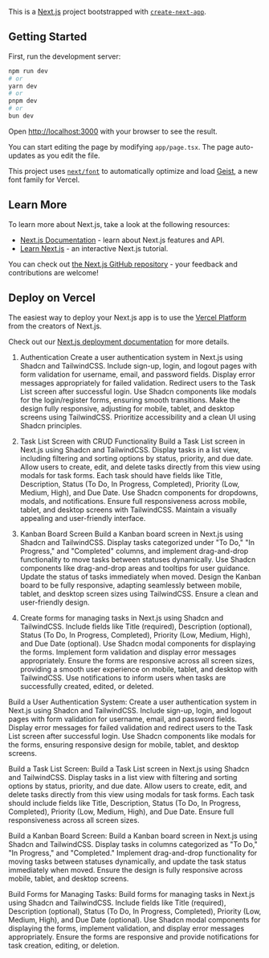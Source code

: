 This is a [Next.js](https://nextjs.org) project bootstrapped with [`create-next-app`](https://nextjs.org/docs/app/api-reference/cli/create-next-app).

## Getting Started

First, run the development server:

```bash
npm run dev
# or
yarn dev
# or
pnpm dev
# or
bun dev
```

Open [http://localhost:3000](http://localhost:3000) with your browser to see the result.

You can start editing the page by modifying `app/page.tsx`. The page auto-updates as you edit the file.

This project uses [`next/font`](https://nextjs.org/docs/app/building-your-application/optimizing/fonts) to automatically optimize and load [Geist](https://vercel.com/font), a new font family for Vercel.

## Learn More

To learn more about Next.js, take a look at the following resources:

- [Next.js Documentation](https://nextjs.org/docs) - learn about Next.js features and API.
- [Learn Next.js](https://nextjs.org/learn) - an interactive Next.js tutorial.

You can check out [the Next.js GitHub repository](https://github.com/vercel/next.js) - your feedback and contributions are welcome!

## Deploy on Vercel

The easiest way to deploy your Next.js app is to use the [Vercel Platform](https://vercel.com/new?utm_medium=default-template&filter=next.js&utm_source=create-next-app&utm_campaign=create-next-app-readme) from the creators of Next.js.

Check out our [Next.js deployment documentation](https://nextjs.org/docs/app/building-your-application/deploying) for more details.

1. Authentication
Create a user authentication system in Next.js using Shadcn and TailwindCSS. Include sign-up, login, and logout pages with form validation for username, email, and password fields. Display error messages appropriately for failed validation. Redirect users to the Task List screen after successful login. Use Shadcn components like modals for the login/register forms, ensuring smooth transitions. Make the design fully responsive, adjusting for mobile, tablet, and desktop screens using TailwindCSS. Prioritize accessibility and a clean UI using Shadcn principles.

2. Task List Screen with CRUD Functionality
Build a Task List screen in Next.js using Shadcn and TailwindCSS. Display tasks in a list view, including filtering and sorting options by status, priority, and due date. Allow users to create, edit, and delete tasks directly from this view using modals for task forms. Each task should have fields like Title, Description, Status (To Do, In Progress, Completed), Priority (Low, Medium, High), and Due Date. Use Shadcn components for dropdowns, modals, and notifications. Ensure full responsiveness across mobile, tablet, and desktop screens with TailwindCSS. Maintain a visually appealing and user-friendly interface.


3. Kanban Board Screen
Build a Kanban board screen in Next.js using Shadcn and TailwindCSS. Display tasks categorized under "To Do," "In Progress," and "Completed" columns, and implement drag-and-drop functionality to move tasks between statuses dynamically. Use Shadcn components like drag-and-drop areas and tooltips for user guidance. Update the status of tasks immediately when moved. Design the Kanban board to be fully responsive, adapting seamlessly between mobile, tablet, and desktop screen sizes using TailwindCSS. Ensure a clean and user-friendly design.

4. Create forms for managing tasks in Next.js using Shadcn and TailwindCSS. Include fields like Title (required), Description (optional), Status (To Do, In Progress, Completed), Priority (Low, Medium, High), and Due Date (optional). Use Shadcn modal components for displaying the forms. Implement form validation and display error messages appropriately. Ensure the forms are responsive across all screen sizes, providing a smooth user experience on mobile, tablet, and desktop with TailwindCSS. Use notifications to inform users when tasks are successfully created, edited, or deleted.


Build a User Authentication System: Create a user authentication system in Next.js using Shadcn and TailwindCSS. Include sign-up, login, and logout pages with form validation for username, email, and password fields. Display error messages for failed validation and redirect users to the Task List screen after successful login. Use Shadcn components like modals for the forms, ensuring responsive design for mobile, tablet, and desktop screens.

Build a Task List Screen: Build a Task List screen in Next.js using Shadcn and TailwindCSS. Display tasks in a list view with filtering and sorting options by status, priority, and due date. Allow users to create, edit, and delete tasks directly from this view using modals for task forms. Each task should include fields like Title, Description, Status (To Do, In Progress, Completed), Priority (Low, Medium, High), and Due Date. Ensure full responsiveness across all screen sizes.

Build a Kanban Board Screen: Build a Kanban board screen in Next.js using Shadcn and TailwindCSS. Display tasks in columns categorized as "To Do," "In Progress," and "Completed." Implement drag-and-drop functionality for moving tasks between statuses dynamically, and update the task status immediately when moved. Ensure the design is fully responsive across mobile, tablet, and desktop screens.

Build Forms for Managing Tasks: Build forms for managing tasks in Next.js using Shadcn and TailwindCSS. Include fields like Title (required), Description (optional), Status (To Do, In Progress, Completed), Priority (Low, Medium, High), and Due Date (optional). Use Shadcn modal components for displaying the forms, implement validation, and display error messages appropriately. Ensure the forms are responsive and provide notifications for task creation, editing, or deletion.
